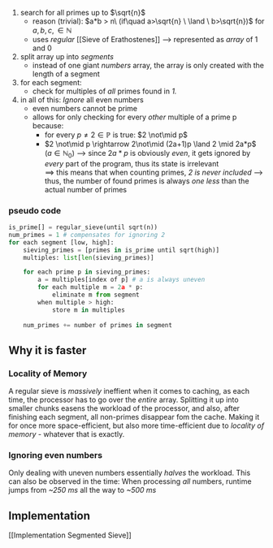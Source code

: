 1) search for all primes up to $\sqrt{n}$
	- reason (trivial): $a*b > n\ (if\quad a>\sqrt{n} \ \land \ b>\sqrt{n})$ for $a, b, c,\in \mathbb{N}$
	- uses _regular_ [[Sieve of Erathostenes]]
	--> represented as _array_ of 1 and 0
1) split array up into _segments_
	- instead of one giant _numbers_ array, the array is only created with the length of a segment
3) for each segment:
	- check for multiples of _all_  primes found in _1._
4) in all of this: _Ignore_ all even numbers
	- even numbers cannot be prime
	- allows for only checking for every _other_ multiple of a prime p because:
		- for every $p \not= 2 \in \mathbb{P}$ is true: $2 \not\mid p$
		-  $2 \not\mid p \rightarrow 2\not\mid (2a+1)p \land 2 \mid 2a*p$  ($a \in \mathbb{N}_0$)
		--> since $2a*p$ is obviously _even_, it gets ignored by _every_ part of the program, thus its state is irrelevant    
	==> this means that when counting primes, _2 is never included_ --> thus, the number of found primes is always _one less_ than the actual number of primes

### pseudo code
```python
is_prime[] = regular_sieve(until sqrt(n))
num_primes = 1 # compensates for ignoring 2
for each segment [low, high]:
	sieving_primes = [primes in is_prime until sqrt(high)]
	multiples: list[len(sieving_primes)] 

	for each prime p in sieving_primes:
		a = multiples[index of p] # a is always uneven
		for each multiple m = 2a * p:
			eliminate m from segment
		when multiple > high:
			store m in multiples
	
	num_primes += number of primes in segment

```


## Why it is faster

### Locality of Memory
A regular sieve is _massively_ ineffient when it comes to caching, as each time, the processor has to go over the _entire_ array. Splitting it up into smaller chunks easens the workload of the processor, and also, after finishing each segment, all non-primes disappear fom the cache. Making it for once more space-efficient, but also more time-efficient due to _locality of memory_ - whatever that is exactly.

### Ignoring even numbers
Only dealing with uneven numbers essentially _halves_ the workload. This can also be observed in the time: When processing _all_ numbers, runtime jumps from _~250 ms_ all the way to _~500 ms_
## Implementation
[[Implementation Segmented Sieve]]